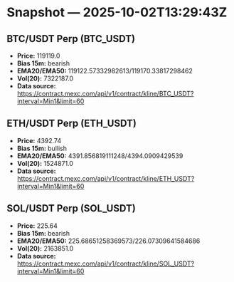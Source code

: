# Snapshot — 2025-10-02T13:29:43Z

## BTC/USDT Perp (BTC_USDT)
- **Price:** 119119.0
- **Bias 15m:** bearish
- **EMA20/EMA50:** 119122.57332982613/119170.33817298462
- **Vol(20):** 7322187.0
- **Data source:** https://contract.mexc.com/api/v1/contract/kline/BTC_USDT?interval=Min1&limit=60

## ETH/USDT Perp (ETH_USDT)
- **Price:** 4392.74
- **Bias 15m:** bullish
- **EMA20/EMA50:** 4391.856819111248/4394.0909429539
- **Vol(20):** 1524871.0
- **Data source:** https://contract.mexc.com/api/v1/contract/kline/ETH_USDT?interval=Min1&limit=60

## SOL/USDT Perp (SOL_USDT)
- **Price:** 225.64
- **Bias 15m:** bearish
- **EMA20/EMA50:** 225.68651258369573/226.07309641584686
- **Vol(20):** 2163851.0
- **Data source:** https://contract.mexc.com/api/v1/contract/kline/SOL_USDT?interval=Min1&limit=60
